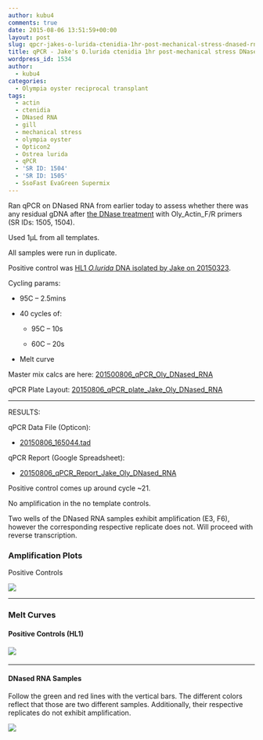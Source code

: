```yaml
---
author: kubu4
comments: true
date: 2015-08-06 13:51:59+00:00
layout: post
slug: qpcr-jakes-o-lurida-ctenidia-1hr-post-mechanical-stress-dnased-rna
title: qPCR - Jake's O.lurida ctenidia 1hr post-mechanical stress DNased RNA
wordpress_id: 1534
author:
  - kubu4
categories:
  - Olympia oyster reciprocal transplant
tags:
  - actin
  - ctenidia
  - DNased RNA
  - gill
  - mechanical stress
  - olympia oyster
  - Opticon2
  - Ostrea lurida
  - qPCR
  - 'SR ID: 1504'
  - 'SR ID: 1505'
  - SsoFast EvaGreen Supermix
---
```


Ran qPCR on DNased RNA from earlier today to assess whether there was any residual gDNA after [the DNase treatment](https://robertslab.github.io/sams-notebook/2015/05/14/dnase-treatment-jakes-o-lurida-ctenidia-rna-controls-from-20150507.html) with Oly_Actin_F/R primers (SR IDs: 1505, 1504).

Used 1μL from all templates.

All samples were run in duplicate.

Positive control was [HL1 _O.lurida_ DNA isolated by Jake on 20150323](https://heareresearch.blogspot.com/2015/03/3-23-2015-ezna-dna-isolation-with-seed.html).

Cycling params:





  * 95C – 2.5mins


  * 40 cycles of:


    * 95C – 10s


    * 60C – 20s





  * Melt curve



Master mix calcs are here: [201500806_qPCR_Oly_DNased_RNA](https://docs.google.com/spreadsheets/d/1m-rsj3HRVztBFhIBsNaB95QoRT1XKY0frtplN2jhYL0/edit?usp=sharing)

qPCR Plate Layout: [20150806_qPCR_plate_Jake_Oly_DNased_RNA](https://docs.google.com/spreadsheets/d/1m0Iz6TNFUOQsDPKaPUjn5Ap2lQRlemajBg8QlWkiVp4/edit?usp=sharing)

---


RESULTS:

qPCR Data File (Opticon):

- [20150806_165044.tad](https://eagle.fish.washington.edu/Arabidopsis/qPCR/Opticon/20150806_165044.tad)

qPCR Report (Google Spreadsheet):
- [20150806_qPCR_Report_Jake_Oly_DNased_RNA](https://docs.google.com/spreadsheets/d/1Dx4Xmc2DAqd2UBoh_7dSAfmLK0Sk6pc1K8XNVxzJoFM/edit?usp=sharing)

Positive control comes up around cycle ~21.

No amplification in the no template controls.

Two wells of the DNased RNA samples exhibit amplification (E3, F6), however the corresponding respective replicate does not. Will proceed with reverse transcription.





### Amplification Plots



Positive Controls

![](https://eagle.fish.washington.edu/Arabidopsis/20150806_qPCR_Oly_mech_stress_DNAsedRNA_PosControlsAmp.JPG)



---

### Melt Curves





#### Positive Controls (HL1)





#### ![](https://eagle.fish.washington.edu/Arabidopsis/20150806_qPCR_Oly_mech_stress_DNAsedRNA_PosControlsMelt.JPG)


---

#### DNased RNA Samples



Follow the green and red lines with the vertical bars. The different colors reflect that those are two different samples. Additionally, their respective replicates do not exhibit amplification.

![](https://eagle.fish.washington.edu/Arabidopsis/20150806_qPCR_Oly_mech_stress_DNAsedRNA_Melt.JPG)
